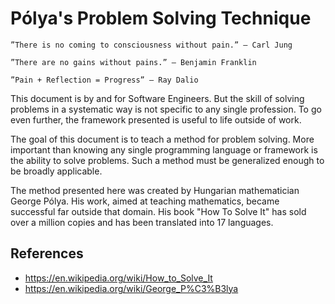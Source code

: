 # Pólya's Problem Solving Technique

    ”There is no coming to consciousness without pain.” – Carl Jung

    ”There are no gains without pains.” – Benjamin Franklin

    ”Pain + Reflection = Progress” – Ray Dalio

This document is by and for Software Engineers. But the skill of solving problems in a systematic way is not specific to any single profession. To go even further, the framework presented is useful to life outside of work.

The goal of this document is to teach a method for problem solving. More important than knowing any single programming language or framework is the ability to solve problems. Such a method must be generalized enough to be broadly applicable.

The method presented here was created by Hungarian mathematician George Pólya. His work, aimed at teaching mathematics, became successful far outside that domain. His book "How To Solve It" has sold over a million copies and has been translated into 17 languages.

## References

- https://en.wikipedia.org/wiki/How_to_Solve_It
- https://en.wikipedia.org/wiki/George_P%C3%B3lya
